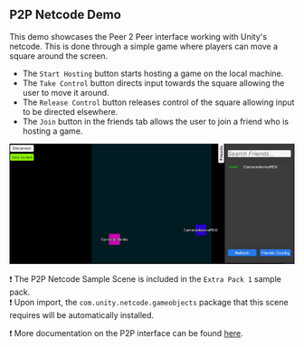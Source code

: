 
## **P2P Netcode Demo**
This demo showcases the Peer 2 Peer interface working with Unity's netcode. This is done through a simple game where players can move a square around the screen.
- The ``Start Hosting`` button starts hosting a game on the local machine.
- The ``Take Control`` button directs input towards the square allowing the user to move it around.
- The ``Release Control`` button releases control of the square allowing input to be directed elsewhere.
- The ``Join`` button in the friends tab allows the user to join a friend who is hosting a game.

![P2P Netcode](../images/eos_sdk_p2p_netcode.png)

❗ The P2P Netcode Sample Scene is included in the `Extra Pack 1` sample pack.  
❗ Upon import, the `com.unity.netcode.gameobjects` package that this scene requires will be automatically installed.  

❗ More documentation on the P2P interface can be found [here](https://dev.epicgames.com/docs/game-services/p-2-p).

